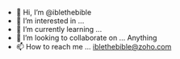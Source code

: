 - 👋 Hi, I’m @iblethebible
- 👀 I’m interested in ...
- 🌱 I’m currently learning ...
- 💞️ I’m looking to collaborate on ... Anything
- 📫 How to reach me ... iblethebible@zoho.com

<!---
iblethebible/iblethebible is a ✨ special ✨ repository because its `README.md` (this file) appears on your GitHub profile.
You can click the Preview link to take a look at your changes.
--->
